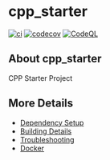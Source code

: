 # cpp_starter

[![ci](https://github.com/stewartmbofana/cpp_starter/actions/workflows/ci.yml/badge.svg)](https://github.com/stewartmbofana/cpp_starter/actions/workflows/ci.yml)
[![codecov](https://codecov.io/gh/stewartmbofana/cpp_starter/branch/main/graph/badge.svg)](https://codecov.io/gh/stewartmbofana/cpp_starter)
[![CodeQL](https://github.com/stewartmbofana/cpp_starter/actions/workflows/codeql-analysis.yml/badge.svg)](https://github.com/stewartmbofana/cpp_starter/actions/workflows/codeql-analysis.yml)

## About cpp_starter
CPP Starter Project


## More Details

 * [Dependency Setup](README_dependencies.md)
 * [Building Details](README_building.md)
 * [Troubleshooting](README_troubleshooting.md)
 * [Docker](README_docker.md)
